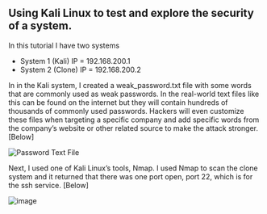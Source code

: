 ## Using Kali Linux to test and explore the security of a system.

In this tutorial I have two systems
 - System 1 (Kali) IP = 192.168.200.1
 - System 2 (Clone) IP = 192.168.200.2

In in the Kali system, I created a weak_password.txt file with some words that are commonly used as weak passwords. In the real-world text files like this can be found on the internet but they will contain hundreds of thousands of commonly used passwords. Hackers will even customize these files when targeting a specific company and add specific words from the company’s website or other related source to make the attack stronger. [Below]

![Password Text File](https://user-images.githubusercontent.com/60529599/205744565-e9b285a2-af52-4ced-9899-42f0cb227e4d.png)

Next, I used one of Kali Linux’s tools, Nmap. I used Nmap to scan the clone system and it returned that there was one port open, port 22, which is for the ssh service. [Below]

![image](https://user-images.githubusercontent.com/60529599/205745555-3871d195-960b-471c-8d76-59019aa9aeb0.png)

